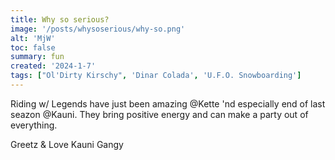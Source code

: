 ```yaml
---
title: Why so serious?
image: '/posts/whysoserious/why-so.png'
alt: 'MjW'
toc: false
summary: fun
created: '2024-1-7'
tags: ["Ol'Dirty Kirschy", 'Dinar Colada', 'U.F.O. Snowboarding']
---
```


Riding w/ Legends have just been amazing @Kette 'nd especially end of last seazon @Kauni. They bring positive energy and can make a party out of everything.

Greetz & Love Kauni Gangy 

<script>
  import { YouTube } from 'sveltekit-embed'
</script>

<YouTube youTubeId="Bo2iqIqYkTs" />
